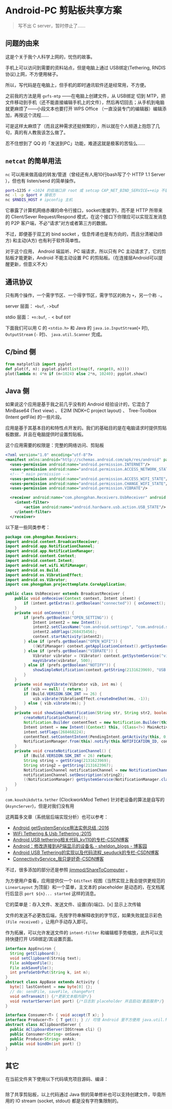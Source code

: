 # Android-PC 剪贴板共享方案

> 写不出 C server，暂时停止了……

## 问题的由来

这是个关于我个人科学上网的，忧伤的故事。

手机上可以访问到需要的资料站点，但是电脑上通过 USB绑定(Tethering, RNDIS 协议)上网，不方便用梯子。

所以，写代码是在电脑上，但手机的即时通讯软件还是经常用，不方便。

之前我的方法是用 `gvfs-mtp` ——在电脑上创建文件，从 USB绑定 切到 MTP，把文件移动到手机（还不能直接编辑手机上的文件），然后再切回去；从手机到电脑就更麻烦了——小段文本也要打开 WPS Office （一直没装专门的编辑器）编辑添加，再按这个流程……

可是这样太麻烦了（而且这种需求还挺频繁的），所以就在个人频道上抱怨了几句，真的有人教我该怎么做了。

忍不住想到了 QQ 的「发送到PC」功能，难道这就是极客的苦恼么……

## `netcat` 的简单用法

`nc` 可以用来做高级的转发/管道（曾经还有人用10行bash写了个 HTTP 1.1 Server ），但也有 listen/send 的简单操作。

```bash
port=1235 # <1024 的低端口非 root 或 setcap CAP_NET_BIND_SERVICE=+eip 不能 bind
nc -l -p $port # 接收方
nc $RNDIS_HOST # ipconfig 主机
```

它暴露了计算机网络赤裸的命令行接口，socket(套接字)，而不是 HTTP 所带来的 Client/Sever Request/Respond 模式，在这个接口下你理应可以实现互发消息的 P2P 客户端，不必“请求”对方或者第三方的数据。

不过，即便基于双工的 bind socket ，信息传递也是有方向的，而且分清被动(B方) 和主动(A方) 也有利于软件简单性。

对于这个应用， Android 端监听、PC 端请求，所以只有 PC 主动请求了，它的剪贴板才能更新，Android 不能主动设置 PC 的剪贴板。（在连接层Android可以提醒更新，但意义不大）

## 通讯协议

只有两个操作，一个需字节区、一个得字节区，需字节区的称为 `+`，另一个称 `-`。

server 层面： `+buf`, `-`>buf

stdio 层面： `+n:buf`, `-` < buf `EOT`

下面我们可以用 C 的 `<stdio.h>` 和 Java 的 `java.io.InputStream`(`+` 时), `OutputStream` (`-` 时)、 `java.util.Scanner` 完成。

## C/bind 侧

```python
from matplotlib import pyplot
def plot(f, n): pyplot.plot(list(map(f, range(0, n))))
plot(lambda n: 4*n if (n<1024) else 2*n, 10240); pyplot.show()
```

## Java 侧

如果说这个应用是基于我之前几乎没有的 Android 经验设计的，它混合了 MinBase64 (Text view) 、 E2IM (NDK+C project layout) 、 Tree-Toolbox (Intent getFile) 的一些片段。

应用是基于其基本目的和特性点开发的。我们的基础目的是在电脑请求时提供剪贴板数据，并且在电脑提供时设置剪贴板。

这个应用需要的权限是：完整的网络访问、剪贴板

```xml
<?xml version="1.0" encoding="utf-8"?>
<manifest xmlns:android="http://schemas.android.com/apk/res/android" package="org.duangsuse.ashareclipboard">
  <uses-permission android:name="android.permission.INTERNET"/>
  <uses-permission android:name="android.permission.ACCESS_NETWORK_STATE"/>
  <!-- ^ main permission -->
  <uses-permission android:name="android.permission.ACCESS_WIFI_STATE"/>
  <uses-permission android:name="android.permission.CHANGE_WIFI_STATE"/>
  <uses-permission android:name="android.permission.VIBRATE"/>

  <receiver android:name="com.phongphan.Receivers.UsbReceiver" android:enabled="true" android:exported="true">
    <intent-filter>
        <action android:name="android.hardware.usb.action.USB_STATE"/>
    </intent-filter>
  </receiver>
```

以下是一些同类参考：

```java
package com.phongphan.Receivers;
import android.content.BroadcastReceiver;
import android.app.NotificationChannel;
import android.app.NotificationManager;
import android.content.Context;
import android.content.Intent;
import android.net.wifi.WifiManager;
import android.os.Build;
import android.os.VibrationEffect;
import android.os.Vibrator;
import com.phongphan.projecttemplate.CoreApplication;

public class UsbReceiver extends BroadcastReceiver {
    public void onReceive(Context context, Intent intent) {
        if (intent.getExtras().getBoolean("connected")) { onConnect(); }
    }
    private void onConnect() {
        if (prefs.getBoolean("OPEN_SETTING")) {
            Intent intent2 = new Intent();
            intent2.setClassName("com.android.settings", "com.android.settings.TetherSettings");
            intent2.addFlags(268435456);
            context.startActivity(intent2);
        } else if (prefs.getBoolean("OPEN_WIFI")) {
            ((WifiManager) context.getApplicationContext().getSystemService("wifi")).setWifiEnabled(true);
        } else if (prefs.getBoolean("VIBRATE")) {
            Vibrator vibrator = (Vibrator) context.getSystemService("vibrator");
            mayVibrate(vibrator, 500);
        } else if (prefs.getBoolean("NOTIFY")) {
            showSimpleNotification(context.getString(2131623969), "USB plugin", false, true);
        }
    }
    private void mayVibrate(Vibrator vib, int ms) {
        if (vib == null) { return; }
        if (Build.VERSION.SDK_INT >= 26) {
            vib.vibrate(VibrationEffect.createOneShot(ms, -1));
        } else { vib.vibrate(ms); }
    }
    private void showSimpleNotification(String str, String str2, boolean is_onGoing, boolean is_autoCancel) {
        createNotificationChannel();
        Notification.Builder contentText = new Notification.Builder(this, CHANNEL_ID).setSmallIcon(2131558400).setContentTitle(str).setContentText(str2).setAutoCancel(is_autoCancel).setOngoing(is_onGoing).setPriority(0);
        Intent intent = new Intent((Context) this, (Class<?>) MainActivity.class);
        intent.setFlags(268468224);
        contentText.setContentIntent(PendingIntent.getActivity(this, 0, intent, 0));
        NotificationManager.from(this).notify(this.NOTIFICATION_ID, contentText.build());
    }
    private void createNotificationChannel() {
        if (Build.VERSION.SDK_INT < 26) return;
        String string = getString(2131623969);
        String string2 = getString(2131623967);
        NotificationChannel notificationChannel = new NotificationChannel(CHANNEL_ID, string, 3);
        notificationChannel.setDescription(string2);
        ((NotificationManager) getSystemService(NotificationManager.class)).createNotificationChannel(notificationChannel);
    }
}
```

`com.koushikdutta.tether` (ClockworkMod Tether) 针对老设备的算法是自写的 (`AsyncServer`)，但是对我们没有用

这两篇多文章（系统层后端实现分析）也可以参考：

+ [Android getSystemService用法实例总结 :2016](https://www.jb51.net/article/78219.htm)
+ [WiFi Tethering & Usb Tethering :2015](https://blog.csdn.net/census/article/details/46639303)
+ [Android USB tethering相关代码_kv110的专栏-CSDN博客](https://blog.csdn.net/kv110/article/details/40019487)
+ [Android：修改连接到AP端显示的设备名 - sheldon_blogs - 博客园](https://www.cnblogs.com/blogs-of-lxl/p/11742031.html)
+ [Android USB Tethering的实现以及代码流程_seuduck的专栏-CSDN博客](https://blog.csdn.net/seuduck/article/details/11178859)
+ [ConnectivityService_我只是好奇-CSDN博客](https://blog.csdn.net/lf12345678910/article/details/90403784)

不过，很多添加的部分还是参照 [jimmod/ShareToComputer](https://github.com/jimmod/ShareToComputer) 。

为方便用户查看，应用提供仅一个 `EditText` 视图（当然实现上我会提供更规范的 `LinearLayout` 为顶层）和一个菜单，主文本的 placeholder 是动态的，在文档尾行后显示 `port ${n}... started` 这样的消息。

它的菜单是：存入文件、发送文件、设置(存)端口、[x] 显示上次传输

文件的发送不必更改后端，先按字符串解释收到的字节区，如果失败就显示彩色 `(File received)` ，让用户手动存入即可。

作为拓展，可以允许发送文件的 `intent-filter` 和编辑框手势缩放，此外可以支持快捷打开 USB绑定/其设置页面。

```java
interface AppEnviron {
  String getClipboard();
  void setClipboard(Strnig text);
  File askOpenFile();
  File askSaveFile();
  int prefsGetOrPut(String k, int n);
}
abstract class AppBase extends Activity {
  byte[] lastContent = new byte[0] {};
  // do: sendFile, saveFile, changePort
  void onTransmit() {/*更新文本框内容*/}
  void restartServer(int port) {/*日志到 placeholder 并且启动/重启服务*/}
}

interface Consumer<T> { void accept(T x); }
interface Producer<T> { T get(); } // 可惜 Android 里不方便用 java.util.function 的版本
abstract class AClipboardServer {
  public AClipboardServer(IOStream cli) {}
  public Consumer<String> onSave;
  public Produce<String> onAsk;
  public void bindOn(int port) {}
}
```


## 其它

在当前文件夹下使用以下代码填充项目源码、编译：

```python
```

除了共享剪贴板，以上代码通过 Java 侧的简单修补也可以支持创建文件，毕竟所用的 IO stream (socket, stdout) 都是没有字符集限制的。
